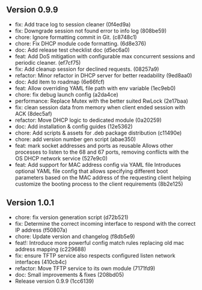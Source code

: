 
## Version 0.9.9
- fix: Add trace log to session cleaner (0f4ed9a)
- fix: Downgrade session not found error to info log (808be59)
- chore: Ignore formatting commit in Git. (c8748c1)
- chore: Fix DHCP module code formatting. (6d8e376)
- doc: Add release test checklist doc (d5ec6a0)
- feat: Add DoS mitigation with configurable max concurrent sessions and periodic cleaner. (ef7cf75)
- fix: Add cleanup session for declined requests. (08257a9)
- refactor: Minor refactor in DHCP server for better readability (9ed8aa0)
- doc: Add item to roadmap (6e66fcf)
- feat: Allow overriding YAML file path with env variable (1ec9eb0)
- chore: fix debug launch config (a2da4ce)
- performance: Replace Mutex with the better suited RwLock (2e17baa)
- fix: clean session data from memory when client ended session with ACK (8dec5af)
- refactor: Move DHCP logic to dedicated module (0a20259)
- doc: Add installation & config guides (12e5362)
- chore: Add scripts & assets for .deb package distribution (c11490e)
- chore: add version number gen script (abae350)
- feat: mark socket addresses and ports as reusable Allows other processes to listen to the 68 and 67 ports, removing conflicts with the OS DHCP network service (527e9c0)
- feat: Add support for MAC address config via YAML file Introduces optional YAML file config that allows specifying different boot parameters based on the MAC address of the requesting client helping customize the booting process to the client requirements (8b2e125)
## Version 1.0.1
- chore: fix version generation script (d72b521)
- fix: Determine the correct incoming interface to respond with the correct IP address (f50807a)
- chore: Update version and changelog (f8db5e9)
- feat!: Introduce more powerful config match rules replacing old mac address mapping (c229688)
- fix: ensure TFTP service also respects configured listen network interfaces (410cb4c)
- refactor: Move TFTP service to its own module (7171fd9)
- doc: Small improvements & fixes (208bd05)
- Release version 0.9.9 (1cc6139)